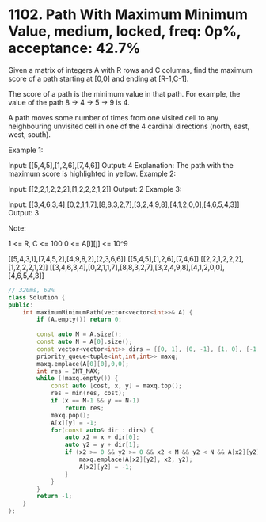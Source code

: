 # 1102. Path With Maximum Minimum Value, medium, locked, freq: 0p%, acceptance: 42.7%

Given a matrix of integers A with R rows and C columns, find the maximum score of a path starting at [0,0] and ending at [R-1,C-1].

The score of a path is the minimum value in that path.  For example, the value of the path 8 →  4 →  5 →  9 is 4.

A path moves some number of times from one visited cell to any neighbouring unvisited cell in one of the 4 cardinal directions (north, east, west, south).

Example 1:

Input: [[5,4,5],[1,2,6],[7,4,6]]
Output: 4
Explanation: 
The path with the maximum score is highlighted in yellow. 
Example 2:

Input: [[2,2,1,2,2,2],[1,2,2,2,1,2]]
Output: 2
Example 3:

Input: [[3,4,6,3,4],[0,2,1,1,7],[8,8,3,2,7],[3,2,4,9,8],[4,1,2,0,0],[4,6,5,4,3]]
Output: 3
 
Note:

1 <= R, C <= 100
0 <= A[i][j] <= 10^9

[[5,4,3,1],[7,4,5,2],[4,9,8,2],[2,3,6,6]]
[[5,4,5],[1,2,6],[7,4,6]]
[[2,2,1,2,2,2],[1,2,2,2,1,2]]
[[3,4,6,3,4],[0,2,1,1,7],[8,8,3,2,7],[3,2,4,9,8],[4,1,2,0,0],[4,6,5,4,3]]

```c++
// 320ms, 62%
class Solution {
public:
    int maximumMinimumPath(vector<vector<int>>& A) {
        if (A.empty()) return 0;
        
        const auto M = A.size();
        const auto N = A[0].size();
        const vector<vector<int>> dirs = {{0, 1}, {0, -1}, {1, 0}, {-1, 0}};
        priority_queue<tuple<int,int,int>> maxq;
        maxq.emplace(A[0][0],0,0);
        int res = INT_MAX;
        while (!maxq.empty()) {
            const auto [cost, x, y] = maxq.top();
            res = min(res, cost);
            if (x == M-1 && y == N-1)
                return res;
            maxq.pop();
            A[x][y] = -1;
            for(const auto& dir : dirs) {
                auto x2 = x + dir[0];
                auto y2 = y + dir[1];
                if (x2 >= 0 && y2 >= 0 && x2 < M && y2 < N && A[x2][y2] > -1) {
                    maxq.emplace(A[x2][y2], x2, y2);
                    A[x2][y2] = -1;
                }
            }
        }
        return -1;
    }
};
```
